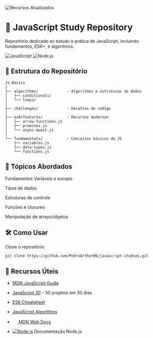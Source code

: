 ![Recursos Atualizados](https://img.shields.io/badge/Recursos-Atualizados-brightgreen)
# 🚀 JavaScript Study Repository

Repositório dedicado ao estudo e prática de JavaScript, incluindo fundamentos, ES6+, e algoritmos.

![JavaScript](https://img.shields.io/badge/JavaScript-F7DF1E?style=for-the-badge&logo=javascript&logoColor=black)
![Node.js](https://img.shields.io/badge/Node.js-339933?style=for-the-badge&logo=nodedotjs&logoColor=white)

## 📂 Estrutura do Repositório

```plaintext
Js-Basics
/
├── algorithms/             - Algoritmos e estruturas de dados
│   ├── conditionals/
│   └── loops/
│ 
├── challenges/             - Desafios de código
│ 
├── es6+features/           - Recursos modernos
│   ├── arrow-functions.js
│   ├── promises.js
│   └── async-await.js
│ 
└── fundamentals/           - Conceitos básicos de JS
    ├── variables.js
    ├── data-types.js
    └── functions.js
```


## 🧠 Tópicos Abordados
Fundamentos
Variáveis e escopo

Tipos de dados

Estruturas de controle

Funções e closures

Manipulação de arrays/objetos


## 🛠️ Como Usar
Clone o repositório:
``` bash
git clone https://github.com/PedroArthur06/javascript-studies.git
```

## 🔗 Recursos Úteis
- [MDN JavaScript Guide](https://developer.mozilla.org/pt-BR/docs/Web/JavaScript/Guide)
- [JavaScript 30](https://javascript30.com/) - 30 projetos em 30 dias
- [ES6 Cheatsheet](https://devhints.io/es6)
- [JavaScript Algorithms](https://github.com/trekhleb/javascript-algorithms)

- [<img src="https://developer.mozilla.org/favicon-48x48.cbbd161b.png" width="16"> MDN Web Docs](https://developer.mozilla.org/pt-BR/docs/Web/JavaScript)
- [![Node.js](https://img.shields.io/badge/Node.js-339933?logo=nodedotjs&logoColor=white)](https://nodejs.org/en/docs/) Documentação Node.js
